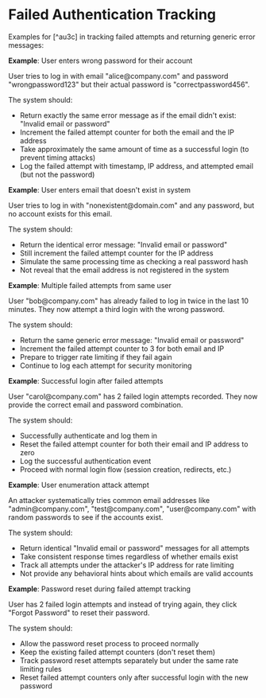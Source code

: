 # Failed Authentication Tracking

Examples for [^au3c] in tracking failed attempts and returning generic error messages:

**Example**: User enters wrong password for their account

<user>
User tries to log in with email "alice@company.com" and password "wrongpassword123" but their actual password is "correctpassword456".
</user>

The system should:
- Return exactly the same error message as if the email didn't exist: "Invalid email or password"
- Increment the failed attempt counter for both the email and the IP address
- Take approximately the same amount of time as a successful login (to prevent timing attacks)
- Log the failed attempt with timestamp, IP address, and attempted email (but not the password)

**Example**: User enters email that doesn't exist in system

<user>
User tries to log in with "nonexistent@domain.com" and any password, but no account exists for this email.
</user>

The system should:
- Return the identical error message: "Invalid email or password"
- Still increment the failed attempt counter for the IP address
- Simulate the same processing time as checking a real password hash
- Not reveal that the email address is not registered in the system

**Example**: Multiple failed attempts from same user

<user>
User "bob@company.com" has already failed to log in twice in the last 10 minutes. They now attempt a third login with the wrong password.
</user>

The system should:
- Return the same generic error message: "Invalid email or password"
- Increment the failed attempt counter to 3 for both email and IP
- Prepare to trigger rate limiting if they fail again
- Continue to log each attempt for security monitoring

**Example**: Successful login after failed attempts

<user>
User "carol@company.com" has 2 failed login attempts recorded. They now provide the correct email and password combination.
</user>

The system should:
- Successfully authenticate and log them in
- Reset the failed attempt counter for both their email and IP address to zero
- Log the successful authentication event
- Proceed with normal login flow (session creation, redirects, etc.)

**Example**: User enumeration attack attempt

<user>
An attacker systematically tries common email addresses like "admin@company.com", "test@company.com", "user@company.com" with random passwords to see if the accounts exist.
</user>

The system should:
- Return identical "Invalid email or password" messages for all attempts
- Take consistent response times regardless of whether emails exist
- Track all attempts under the attacker's IP address for rate limiting
- Not provide any behavioral hints about which emails are valid accounts

**Example**: Password reset during failed attempt tracking

<user>
User has 2 failed login attempts and instead of trying again, they click "Forgot Password" to reset their password.
</user>

The system should:
- Allow the password reset process to proceed normally
- Keep the existing failed attempt counters (don't reset them)
- Track password reset attempts separately but under the same rate limiting rules
- Reset failed attempt counters only after successful login with the new password